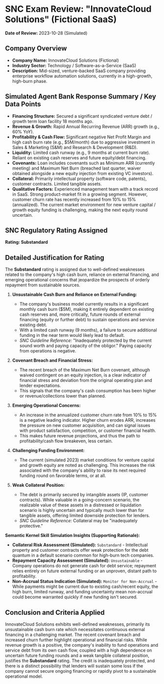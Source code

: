 # SNC Exam Review: "InnovateCloud Solutions" (Fictional SaaS)

**Date of Review:** 2023-10-28 (Simulated)

## Company Overview
- **Company Name:** InnovateCloud Solutions (Fictional)
- **Industry Sector:** Technology / Software-as-a-Service (SaaS)
- **Description:** Mid-sized, venture-backed SaaS company providing enterprise workflow automation solutions, currently in a high-growth, high-burn phase.

## Simulated Agent Bank Response Summary / Key Data Points
- **Financing Structure:** Secured a significant syndicated venture debt / growth term loan facility 18 months ago.
- **Revenue & Growth:** Rapid Annual Recurring Revenue (ARR) growth (e.g., 60% YoY).
- **Profitability & Cash Flow:** Significant negative Net Profit Margin and high cash burn rate (e.g., $5M/month) due to aggressive investment in Sales & Marketing (S&M) and Research & Development (R&D).
- **Liquidity:** Limited cash runway (e.g., 9 months at current burn rate). Reliant on existing cash reserves and future equity/debt financing.
- **Covenants:** Loan includes covenants such as Minimum ARR (currently meeting) and Maximum Net Burn (breached last quarter, waiver obtained alongside a new equity injection from existing VC investors).
- **Collateral:** Primarily intellectual property (software code, patents), customer contracts. Limited tangible assets.
- **Qualitative Factors:** Experienced management team with a track record in SaaS. Strong product-market fit in a growing segment. However, customer churn rate has recently increased from 10% to 15% (annualized). The current market environment for new venture capital / growth equity funding is challenging, making the next equity round uncertain.

## SNC Regulatory Rating Assigned
**Rating: Substandard**

## Detailed Justification for Rating
The **Substandard** rating is assigned due to well-defined weaknesses related to the company's high cash burn, reliance on external financing, and emerging operational concerns that jeopardize the prospects of orderly repayment from sustainable sources.

1.  **Unsustainable Cash Burn and Reliance on External Funding:**
    *   The company's business model currently results in a significant monthly cash burn ($5M), making it entirely dependent on existing cash reserves and, more critically, future rounds of external financing (equity or further debt) to sustain operations and service existing debt.
    *   With a limited cash runway (9 months), a failure to secure additional funding in the near term would likely lead to default.
    *   *SNC Guideline Reference:* "Inadequately protected by the current sound worth and paying capacity of the obligor." Paying capacity from operations is negative.

2.  **Covenant Breach and Financial Stress:**
    *   The recent breach of the Maximum Net Burn covenant, although waived contingent on an equity injection, is a clear indicator of financial stress and deviation from the original operating plan and lender expectations.
    *   This signals that the company's cash consumption has been higher or revenue/collections lower than planned.

3.  **Emerging Operational Concerns:**
    *   An increase in the annualized customer churn rate from 10% to 15% is a negative leading indicator. Higher churn erodes ARR, increases the pressure on new customer acquisition, and can signal issues with product satisfaction, competition, or customer financial health.
    *   This makes future revenue projections, and thus the path to profitability/cash flow breakeven, less certain.

4.  **Challenging Funding Environment:**
    *   The current (simulated 2023) market conditions for venture capital and growth equity are noted as challenging. This increases the risk associated with the company's ability to raise its next required funding round on favorable terms, or at all.

5.  **Weak Collateral Position:**
    *   The debt is primarily secured by intangible assets (IP, customer contracts). While valuable in a going-concern scenario, the realizable value of these assets in a distressed or liquidation scenario is highly uncertain and typically much lower than for tangible assets, offering limited downside protection for lenders.
    *   *SNC Guideline Reference:* Collateral may be "inadequately protective."

**Semantic Kernel Skill Simulation Insights (Supporting Rationale):**
*   **Collateral Risk Assessment (Simulated):** `Substandard` - Intellectual property and customer contracts offer weak protection for the debt quantum in a default scenario common for high-burn tech companies.
*   **Repayment Capacity Assessment (Simulated):** `Unsustainable` - Company operations do not generate cash for debt service; repayment relies entirely on future external funding or an unproven, distant path to profitability.
*   **Non-Accrual Status Indication (Simulated):** `Monitor for Non-Accrual` - While payments might be current due to existing cash/recent equity, the high burn, limited runway, and funding uncertainty mean non-accrual could become warranted quickly if new funding isn't secured.

## Conclusion and Criteria Applied
InnovateCloud Solutions exhibits well-defined weaknesses, primarily its unsustainable cash burn rate which necessitates continuous external financing in a challenging market. The recent covenant breach and increased churn further highlight operational and financial risks. While revenue growth is a positive, the company's inability to fund operations and service debt from its own cash flow, coupled with a high dependence on uncertain future funding rounds and a weak tangible collateral position, justifies the **Substandard** rating. The credit is inadequately protected, and there is a distinct possibility that lenders will sustain some loss if the company cannot secure ongoing financing or rapidly pivot to a sustainable operational model.
